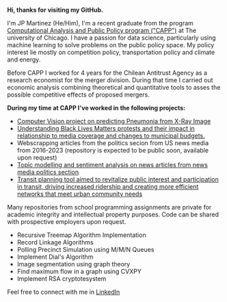 **Hi, thanks for visiting my GitHub.**

I'm JP Martinez (He/Him), I'm a recent graduate from the program [Computational Analysis and Public Policy program ("CAPP")](https://capp.uchicago.edu) at The university of Chicago. I have a passion for data science, particularly using machine learning to solve problems on the public policy space. My policy interest lie mostly on competition policy, transportation policy and climate and energy.

Before CAPP I worked for 4 years for the Chilean Antitrust Agency as a research economist for the merger division. During that time I carried out economic analysis combining theoretical and quantitative tools to asses the possible competitive effects of proposed mergers.

**During my time at CAPP I've worked in the following projects:**

- [Computer Vision project on predicting Pneumonia from X-Ray Image](https://github.com/JPMartinezClaeys/30254-pneumoniacs)
- [Understanding Black Lives Matters protests and their impact in relationship to media coverage and changes to municipal budgets.](https://github.com/JPMartinezClaeys/30122-project-protest)
- Webscrapping articles from the politics secion from US news media from 2016-2023 (repository is expected to be public soon, available upon request)
- [Topic modelling and sentiment analysis on news articles from news media politics section](https://github.com/meganhmoore/LingoQuartet)
- [Transit planning tool aimed to revitalize public interest and participation in transit, driving increased ridership and creating more efficient networks that meet urban community needs](https://github.com/uchicago-capp-30320/RouteRangers) 

Many repositories from school programming assignments are private for academic integrity and intellectual property purposes. Code can be shared with prospective employers upon request.
- Recursive Treemap Algorithm Implementation
- Record Linkage Algorithms
- Polling Precinct Simulation using M/M/N Queues
- Implement Dial's Algorithm
- Image segmentation using graph theory
- Find maximum flow in a graph using CVXPY
- Implement RSA cryptotesystem

Feel free to connect with me in [LinkedIn](https://www.linkedin.com/in/jp-martinez-claeys/)
<!--
**JPMartinezClaeys/JPMartinezClaeys** is a ✨ _special_ ✨ repository because its `README.md` (this file) appears on your GitHub profile.

Here are some ideas to get you started:

- 🔭 I’m currently working on ...
- 🌱 I’m currently learning ...
- 👯 I’m looking to collaborate on ...
- 🤔 I’m looking for help with ...
- 💬 Ask me about ...
- 📫 How to reach me: ...
- 😄 Pronouns: ...
- ⚡ Fun fact: ...
-->
